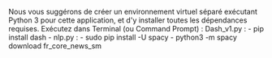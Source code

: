 Nous vous suggérons de créer un environnement virtuel séparé exécutant Python 3 pour cette application, et d'y installer toutes les dépendances requises. Exécutez dans Terminal (ou Command Prompt) :
Dash_v1.py :
    - pip install dash
    - 
nlp.py :
    - sudo pip install -U spacy
    - python3 -m spacy download fr_core_news_sm 
 
 